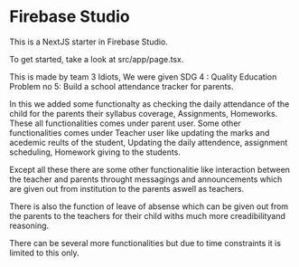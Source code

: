 # Firebase Studio

This is a NextJS starter in Firebase Studio.

To get started, take a look at src/app/page.tsx.

This is made by team 3 Idiots, 
We were given SDG 4 : Quality Education
Problem no 5: Build a school attendance tracker for parents.

In this we added some functionalty as checking the daily attendance of the child for the parents their syllabus coverage, Assignments, Homeworks. These all functionalities comes under parent user. Some other functionalities comes under Teacher user like updating the marks and acedemic reults of the student, Updating the daily attendence, assignment scheduling, Homework giving to the students. 

Except all these there are some other functionalitie like interaction between the teacher and parents throught messagings and announcements which are given out from institution to the parents aswell as teachers. 

There is also the function of leave of absense which can be given out from the parents to the teachers for their child withs much more creadibilityand reasoning.

There can be several more functionalities but due to time constraints it is limited to this only.
